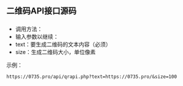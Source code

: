 ## 二维码API接口源码

### 
- 调用方法：
- 输入参数以继续：
- text：要生成二维码的文本内容（必须）
- size：生成二维码大小，单位像素

示例：
```
https://0735.pro/api/qrapi.php?text=https://0735.pro/&size=100

```